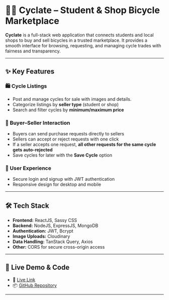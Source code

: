 # 🚴‍♂️ Cyclate – Student & Shop Bicycle Marketplace

**Cyclate** is a full-stack web application that connects students and local shops to buy and sell bicycles in a trusted marketplace. It provides a smooth interface for browsing, requesting, and managing cycle trades with fairness and transparency.

---

## ✨ Key Features

### 🛍️ Cycle Listings
- Post and manage cycles for sale with images and details.  
- Categorize listings by **seller type** (student or shop)  
- Search and filter cycles by **minimum/maximum price**  

### 🤝 Buyer–Seller Interaction
- Buyers can send purchase requests directly to sellers  
- Sellers can accept or reject requests with one click  
- If a seller accepts one request, **all other requests for the same cycle gets auto-rejected**  
- Save cycles for later with the **Save Cycle** option  

### 🔐 User Experience
- Secure login and signup with JWT authentication   
- Responsive design for desktop and mobile  

---

## 🛠️ Tech Stack

- **Frontend:** ReactJS, Sassy CSS  
- **Backend:** NodeJS, ExpressJS, MongoDB  
- **Authentication:** JWT, Bcrypt  
- **Image Uploads:** Cloudinary  
- **Data Handling:** TanStack Query, Axios  
- **Other:** CORS for secure cross-origin access  

---

## 🚀 Live Demo & Code

- 🔗 [Live Link](https://your-live-link.com)  
- 📦 [GitHub Repository](https://github.com/sachinjaiswalnitr/CYCLATE-MERN)  

---
